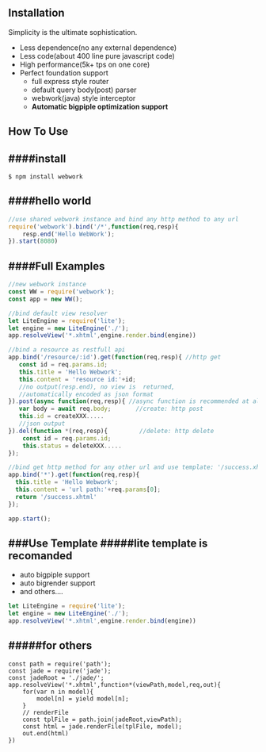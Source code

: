 ## Installation

Simplicity is the ultimate sophistication.

* Less dependence(no any external dependence)
* Less code(about 400 line pure javascript code)
* High performance(5k+ tps on one core)
* Perfect foundation support
  * full express style router
  * default query body(post) parser
  * webwork(java) style interceptor
  * **Automatic bigpiple optimization support**

## How To Use

####install
---
```
$ npm install webwork
```

####hello world
---
```js
//use shared webwork instance and bind any http method to any url
require('webwork').bind('/*',function(req,resp){
	resp.end('Hello WebWork');
}).start(8080)
```
####Full Examples
---
```js
//new webwork instance
const WW = require('webwork');
const app = new WW();

//bind default view resolver
let LiteEngine = require('lite');
let engine = new LiteEngine('./');
app.resolveView('*.xhtml',engine.render.bind(engine))

//bind a resource as restfull api
app.bind('/resource/:id').get(function(req,resp){ //http get
   const id = req.params.id;
   this.title = 'Hello Webwork';
   this.content = 'resource id:'+id;
   //no output(resp.end), no view is  returned,
   //automatically encoded as json format 
}).post(async function(req,resp){ //async function is recommended at all times;
   var body = await req.body;	    //create: http post
   this.id = createXXX.....
   //json output
}).del(function *(req,resp){		 //delete: http delete
    const id = req.params.id;
	this.status = deleteXXX.....
});

//bind get http method for any other url and use template: '/success.xhtml'
app.bind('*').get(function(req,resp){
  this.title = 'Hello Webwork';
  this.content = 'url path:'+req.params[0];
  return '/success.xhtml'
});

app.start();

```

###Use Template
#####lite template is recomanded
---
* auto bigpiple support
* auto bigrender support
* and others....

```javascript
let LiteEngine = require('lite');
let engine = new LiteEngine('./');
app.resolveView('*.xhtml',engine.render.bind(engine))
```
#####for others
---
```
const path = require('path');
const jade = require('jade');
const jadeRoot = './jade/';
app.resolveView('*.xhtml',function*(viewPath,model,req,out){
	for(var n in model){
		model[n] = yield model[n];
	}
	// renderFile 
	const tplFile = path.join(jadeRoot,viewPath);
	const html = jade.renderFile(tplFile, model);
	out.end(html)
})
```

